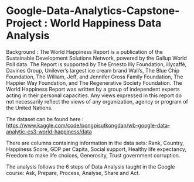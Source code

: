 # Google-Data-Analytics-Capstone-Project : World Happiness Data Analysis

Background :
The World Happiness Report is a publication of the Sustainable Development Solutions Network, powered by the Gallup World Poll data.
The Report is supported by The Ernesto Illy Foundation, illycaffè, Davines Group, Unilever’s largest ice cream brand Wall’s, 
The Blue Chip Foundation, The William, Jeff, and Jennifer Gross Family Foundation, The Happier Way Foundation, and The Regenerative Society Foundation.
The World Happiness Report was written by a group of independent experts acting in their personal capacities. 
Any views expressed in this report do not necessarily reflect the views of any organization, agency or program of the United Nations.

The dataset can be found here : https://www.kaggle.com/code/pongpisutkongdan/wb-google-data-analytic-cs3-world-happiness/data

There are columns containing information in the data sets:
Rank, 
Country, 
Happiness Score, 
GDP per Capita, 
Social support, 
Healthy life expectancy, 
Freedom to make life choices, 
Generosity, 
Trust government corruption.

The analysis follows the 6 steps of Data Analysis taught in the Google course: Ask, Prepare, Process, Analyse, Share and Act.

